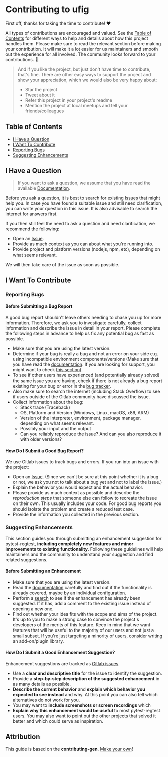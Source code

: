 # Contributing to ufig

First off, thanks for taking the time to contribute! ❤️

All types of contributions are encouraged and valued. See the
[Table of Contents](#table-of-contents) for different ways to help and
details about how this project handles them. Please make sure to read
the relevant section before making your contribution. It will make it a
lot easier for us maintainers and smooth out the experience for all
involved. The community looks forward to your contributions. 🎉

> And if you like the project, but just don't have time to contribute,
> that's fine. There are other easy ways to support the project and show
> your appreciation, which we would also be very happy about:
> - Star the project
> - Tweet about it
> - Refer this project in your project's readme
> - Mention the project at local meetups and tell your friends/colleagues

<!-- omit in toc -->
## Table of Contents

- [I Have a Question](#i-have-a-question)
- [I Want To Contribute](#i-want-to-contribute)
- [Reporting Bugs](#reporting-bugs)
- [Suggesting Enhancements](#suggesting-enhancements)

## I Have a Question

> If you want to ask a question, we assume that you have read the
> available [Documentation](https://pytest-regtest.readthedocs.io).

Before you ask a question, it is best to search for existing
[Issues](https://gitlab.com/uweschmitt/pytest-regtest/issues) that might
help you. In case you have found a suitable issue and still need
clarification, you can write your question in this issue. It is also
advisable to search the internet for answers first.

If you then still feel the need to ask a question and need
clarification, we recommend the following:

- Open an [Issue](https://gitlab.com/uweschmitt/pytest-regtest/issues/new).
- Provide as much context as you can about what you're running into.
- Provide project and platform versions (nodejs, npm, etc), depending on
  what seems relevant.

We will then take care of the issue as soon as possible.

## I Want To Contribute


### Reporting Bugs

<!-- omit in toc -->
#### Before Submitting a Bug Report

A good bug report shouldn't leave others needing to chase you up for
more information. Therefore, we ask you to investigate carefully,
collect information and describe the issue in detail in your report.
Please complete the following steps in advance to help us fix any
potential bug as fast as possible.

- Make sure that you are using the latest version.
- Determine if your bug is really a bug and not an error on your side
  e.g. using incompatible environment components/versions (Make sure that
  you have read the
  [documentation](https://pytest-regtest.readthedocs.io). If you are
  looking for support, you might want to check [this
  section](#i-have-a-question)).
- To see if other users have experienced (and potentially already
  solved) the same issue you are having, check if there is not already a
  bug report existing for your bug or error in the [bug
  tracker](https://gitlab.com/uweschmitt/pytest-regtest/issues?q=label%3Abug).
- Also make sure to search the internet (including Stack Overflow) to
  see if users outside of the Gitlab community have discussed the issue.
- Collect information about the bug:
  - Stack trace (Traceback)
  - OS, Platform and Version (Windows, Linux, macOS, x86, ARM)
  - Version of the interpreter, environment,
    package manager, depending on what seems relevant.
  - Possibly your input and the output
  - Can you reliably reproduce the issue? And can you also reproduce it
    with older versions?

<!-- omit in toc -->
#### How Do I Submit a Good Bug Report?

We use Gitlab issues to track bugs and errors. If you run into an issue
with the project:

- Open an
  [Issue](https://gitlab.com/uweschmitt/pytest-regtest/issues/new). (Since
  we can't be sure at this point whether it is a bug or not, we ask you
  not to talk about a bug yet and not to label the issue.)
- Explain the behavior you would expect and the actual behavior.
- Please provide as much context as possible and describe the
  *reproduction steps* that someone else can follow to recreate the issue
  on their own. This usually includes your code. For good bug reports you
  should isolate the problem and create a reduced test case.
- Provide the information you collected in the previous section.


### Suggesting Enhancements

This section guides you through submitting an enhancement suggestion for
pytest-regtest, **including completely new features and minor
improvements to existing functionality**. Following these guidelines
will help maintainers and the community to understand your suggestion
and find related suggestions.

<!-- omit in toc -->
#### Before Submitting an Enhancement

- Make sure that you are using the latest version.
- Read the [documentation](https://pytest-regtest.readthedocs.io)
  carefully and find out if the functionality is already covered, maybe by
  an individual configuration.
- Perform a
  [search](https://gitlab.com/uweschmitt/pytest-regtest/issues) to see if
  the enhancement has already been suggested. If it has, add a comment to
  the existing issue instead of opening a new one.
- Find out whether your idea fits with the scope and aims of the
  project. It's up to you to make a strong case to convince the project's
  developers of the merits of this feature. Keep in mind that we want
  features that will be useful to the majority of our users and not just a
  small subset. If you're just targeting a minority of users, consider
  writing an add-on/plugin library.

<!-- omit in toc -->
#### How Do I Submit a Good Enhancement Suggestion?

Enhancement suggestions are tracked as
[Gitlab issues](https://gitlab.com/uweschmitt/pytest-regtest/issues).

- Use a **clear and descriptive title** for the issue to identify the
  suggestion.
- Provide a **step-by-step description of the suggested enhancement** in
  as many details as possible.
- **Describe the current behavior** and **explain which behavior you
  expected to see instead** and why. At this point you can also tell which
  alternatives do not work for you.
- You may want to **include screenshots or screen recordings** which
- **Explain why this enhancement would be useful** to most
  pytest-regtest users. You may also want to point out the other projects
  that solved it better and which could serve as inspiration.


## Attribution
This guide is based on the **contributing-gen**.
[Make your own](https://github.com/bttger/contributing-gen)!
